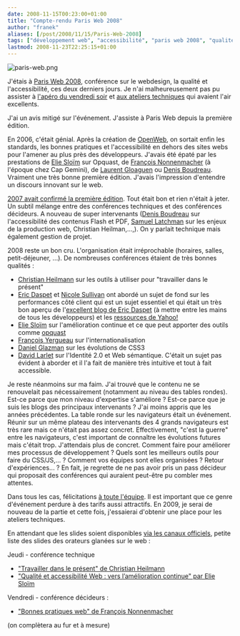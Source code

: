 ```yaml
---
date: 2008-11-15T00:23:00+01:00
title: "Compte-rendu Paris Web 2008"
author: "franek"
aliases: [/post/2008/11/15/Paris-Web-2008]
tags: ["développement web", "accessibilité", "paris web 2008", "qualité", "web"]
lastmod: 2008-11-23T22:25:15+01:00
---
```

![paris-web.png](https://franek.chicour.net/public/paris-web.png "paris-web.png, nov. 2008")

J'étais à [Paris Web 2008](http://www.paris-web.fr/2008), conférence sur le webdesign, la qualité et l'accessibilité, ces deux derniers jours. Je n'ai malheureusement pas pu assister à [l'apéro du vendredi soir](http://www.paris-web.fr/2008/-Aperitif-Communautaire-) et [aux ateliers techniques](http://www.paris-web.fr/2008/-samedi-15-novembre-technique-) qui avaient l'air excellents.

J'ai un avis mitigé sur l'événement. J'assiste à Paris Web depuis la première édition.

En 2006, c'était génial. Après la création de [OpenWeb](http://www.openweb.eu.org), on sortait enfin les standards, les bonnes pratiques et l'accessibilité en dehors des sites webs pour l'amener au plus près des développeurs. J'avais été épaté par les prestations de [Elie Sloïm](http://2006.paris-web.fr/orateurs.php#elie) sur Opquast, de [François Nonnenmacher](http://2006.paris-web.fr/orateurs.php#francois) (à l'époque chez Cap Gemini), de [Laurent Gloaguen](http://2006.paris-web.fr/orateurs.php#laurentg) ou [Denis Boudreau](http://2006.paris-web.fr/orateurs.php#denis). Vraiment une très bonne première édition. J'avais l'impression d'entendre un discours innovant sur le web.

[2007 avait confirmé la première édition](https://franek.chicour.net/post/2007/11/17/bilan-paris-web-2007). Tout était bon et rien n'était à jeter. Un subtil mélange entre des conférences techniques et des conférences décideurs. A nouveau de super intervenants ([Denis Boudreau](http://2007.paris-web.fr/Denis-Boudreau) sur l'accessibilité des contenus Flash et PDF, [Samuel Latchman](http://2007.paris-web.fr/Samuel-Latchman) sur les enjeux de la production web, Christian Heilman,...,). On y parlait technique mais également gestion de projet.

2008 reste un bon cru. L'organisation était irréprochable (horaires, salles, petit-déjeuner, ...). De nombreuses conférences étaient de très bonnes qualités :

- [Christian Heilmann](http://www.paris-web.fr/2008/+-Heilmann-+) sur les outils à utiliser pour "travailler dans le présent"
- [Eric Daspet](http://www.paris-web.fr/2008/+-Daspet-+) et [Nicole Sullivan](http://www.paris-web.fr/2008/+-Sullivan-+) ont abordé un sujet de fond sur les performances côté client qui est un sujet essentiel et qui était un très bon aperçu de l'[excellent blog de Eric Daspet](http://performance.survol.fr/) (à mettre entre les mains de tous les développeurs) et les [ressources de Yahoo!](http://developer.yahoo.com/performance/)
- [Elie Sloïm](http://www.paris-web.fr/2008/+-Sloim-+) sur l'amélioration continue et ce que peut apporter des outils comme [opquast](http://www.opquast.com)
- [François Yergueau](http://www.paris-web.fr/2008/+-Yergeau-+) sur l'internationalisation
- [Daniel Glazman](http://www.paris-web.fr/2008/+-Glazman-+) sur les évolutions de CSS3
- [David Larlet](http://www.paris-web.fr/2008/+-Larlet-+) sur l'Identité 2.0 et Web sémantique. C'était un sujet pas évident à aborder et il l'a fait de manière très intuitive et tout à fait accessible.

Je reste néanmoins sur ma faim. J'ai trouvé que le contenu ne se renouvelait pas nécessairement (notamment au niveau des tables rondes). Est-ce parce que mon niveau d'expertise s'améliore ? Est-ce parce que je suis les blogs des principaux intervenants ? J'ai moins appris que les années précédentes. La table ronde sur les navigateurs était un événement. Réunir sur un même plateau des intervenants des 4 grands navigateurs est très rare mais ce n'était pas assez concret. Effectivement, "c'est la guerre" entre les navigateurs, c'est important de connaître les évolutions futures mais c'était trop. J'attendais plus de concret. Comment faire pour améliorer mes processus de développement ? Quels sont les meilleurs outils pour faire du CSS/JS,... ? Comment vos équipes sont elles organisées ? Retour d'expériences... ? En fait, je regrette de ne pas avoir pris un pass décideur qui proposait des conférences qui auraient peut-être pu combler mes attentes.

Dans tous les cas, félicitations [à toute l'équipe](http://www.paris-web.fr/2008/-Les-membres-de-l-association-). Il est important que ce genre d'événement perdure à des tarifs aussi attractifs. En 2009, je serai de nouveau de la partie et cette fois, j'essaierai d'obtenir une place pour les ateliers techniques.

En attendant que les slides soient disponibles [via les canaux officiels](http://www.paris-web.fr), petite liste des slides des orateurs glanées sur le web :

Jeudi - conférence technique

- ["Travailler dans le présent" de Christian Heilmann](http://www.wait-till-i.com/2008/11/14/paris-web-working-in-the-now/)
- ["Qualité et accessibilité Web : vers l’amélioration continue" par Elie Sloïm](http://www.slideshare.net/elirene/sp-parisweb2008-20081113-presentation)

Vendredi - conférence décideurs :

- ["Bonnes pratiques web" de François Nonnenmacher](<https://franek.chicour.net/post/2008/11/15/Bonnes pratiques web>)

(on complètera au fur et à mesure)
